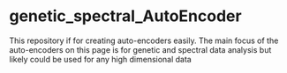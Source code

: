 # genetic_spectral_AutoEncoder
This repository if for creating auto-encoders easily. The main focus of the auto-encoders on this page is for genetic and spectral data analysis but likely could be used for any high dimensional data
